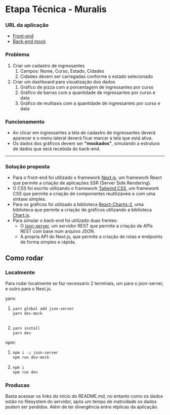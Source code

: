 # Etapa Técnica - Muralis

### URL da aplicação
- [Front-end](https://muralis-desafio-react.vercel.app/)
- [Back-end mock](https://muralis-desafio-react-server.vercel.app/)

### Problema

1. Criar um cadastro de ingressantes
   1. Campos: Nome, Curso, Estado, Cidades
   2. Cidades devem ser carregadas conforme o estado selecionado
2. Criar um dashboard para visualização dos dados
   1. Gráfico de pizza com a porcentagem de ingressantes por curso
   2. Gráfico de barras com a quantidade de ingressantes por curso e data
   3. Gráfico de multiaxis com a quantidade de ingressantes por curso e data

### Funcionamento

- Ao clicar em ingressantes a tela de cadastro de ingressantes deverá aparecer e o menu lateral deverá ficar marcar a tela que está ativa.
- Os dados dos gráficos devem ser **"mockados"**, simulando a estrutura de dados que será recebida do back-end.

---

### Solução proposta

- Para o front-end foi utilizado o framework [Next.js](https://nextjs.org/), um framework React que permite a criação de aplicações SSR (Server Side Rendering).
- O CSS foi escrito utilizando o framework [Tailwind CSS](https://tailwindcss.com/), um framework CSS que permite a criação de componentes reutilizáveis e com uma sintaxe simples.
- Para os gráficos foi utilizado a biblioteca [React-Chartjs-2](https://react-chartjs-2.js.org/), uma biblioteca que permite a criação de gráficos utilizando a biblioteca [Chart.js](https://www.chartjs.org/).
- Para simular o back-end foi utilizado duas frentes:
  - O [json-server](https://www.npmjs.com/package/json-server), um servidor REST que permite a criação de APIs REST com base num arquivo JSON.
  - A propria API do Next.js, que permite a criação de rotas e endpoints de forma simples e rápida.

## Como rodar

### Localmente
Para rodar localmente se faz necessario 2 terminais, um para o json-server, e outro para o Next.js.

yarn:
  1.  ```bash
      yarn global add json-server
      yarn dev-mock
  
  2.  ```bash
      yarn install
      yarn dev
npm:
  1.  ```bash
      npm i -g json-server
      npm run dev-mock
  2.  ```bash
      npm i
      npm run dev
      
### Producao
Basta acessar os links do início do README.md, no entanto como os dados estão no filesystem do servidor, após um tempo de inatividade os dados podem ser perdidos. Além de ter divergência entre réplicas da aplicação.
